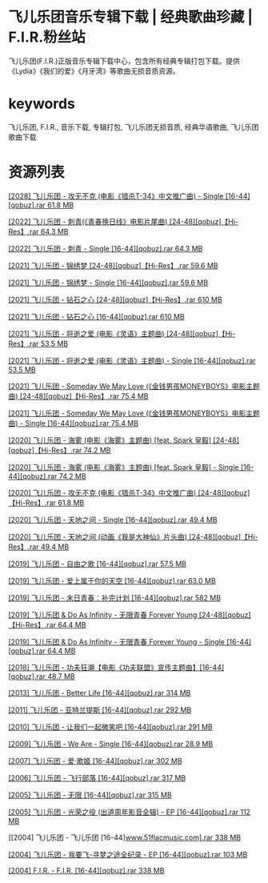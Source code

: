 # 飞儿乐团音乐专辑下载 | 经典歌曲珍藏 | F.I.R.粉丝站

 飞儿乐团(F.I.R.)正版音乐专辑下载中心，包含所有经典专辑打包下载。提供《Lydia》《我们的爱》《月牙湾》等歌曲无损音质资源。

# keywords

 飞儿乐团, F.I.R., 音乐下载, 专辑打包, 飞儿乐团无损音质, 经典华语歌曲, 飞儿乐团歌曲下载

# 资源列表

[[2028] 飞儿乐团 - 攻无不克 (电影《猎杀T-34》中文推广曲) - Single [16-44][qobuz].rar 61.8 MB](https://fir-resource.netlify.app/)

[[2022] 飞儿乐团 - 刺青(《青春换日线》电影片尾曲) [24-48][qobuz]【Hi-Res】.rar 64.3 MB](https://fir-resource.netlify.app/)

[[2022] 飞儿乐团 - 刺青 - Single [16-44][qobuz].rar 64.3 MB](https://fir-resource.netlify.app/)

[[2021] 飞儿乐团 - 锦绣梦 [24-48][qobuz]【Hi-Res】.rar 59.6 MB](https://fir-resource.netlify.app/)

[[2021] 飞儿乐团 - 锦绣梦 - Single [16-44][qobuz].rar 59.6 MB](https://fir-resource.netlify.app/)

[[2021] 飞儿乐团 - 钻石之心 [24-48][qobuz]【Hi-Res】.rar 610 MB](https://fir-resource.netlify.app/)

[[2021] 飞儿乐团 - 钻石之心 [16-44][qobuz].rar 610 MB](https://fir-resource.netlify.app/)

[[2021] 飞儿乐团 - 将逝之爱 (电影《灵语》主题曲) [24-48][qobuz]【Hi-Res】.rar 53.5 MB](https://fir-resource.netlify.app/)

[[2021] 飞儿乐团 - 将逝之爱 (电影《灵语》主题曲) - Single [16-44][qobuz].rar 53.5 MB](https://fir-resource.netlify.app/)

[[2021] 飞儿乐团 - Someday We May Love (《金钱男孩MONEYBOYS》电影主题曲) [24-48][qobuz]【Hi-Res】.rar 75.4 MB](https://fir-resource.netlify.app/)

[[2021] 飞儿乐团 - Someday We May Love (《金钱男孩MONEYBOYS》电影主题曲) - Single [16-44][qobuz].rar 75.4 MB](https://fir-resource.netlify.app/)

[[2020] 飞儿乐团 - 海雾 (电影《海雾》主题曲) [feat. Spark 皇毅] [24-48][qobuz]【Hi-Res】.rar 74.2 MB](https://fir-resource.netlify.app/)

[[2020] 飞儿乐团 - 海雾 (电影《海雾》主题曲) [feat. Spark 皇毅] - Single [16-44][qobuz].rar 74.2 MB](https://fir-resource.netlify.app/)

[[2020] 飞儿乐团 - 攻无不克 (电影《猎杀T-34》中文推广曲) [24-48][qobuz]【Hi-Res】.rar 61.8 MB](https://fir-resource.netlify.app/)

[[2020] 飞儿乐团 - 天地之间 - Single [16-44][qobuz].rar 49.4 MB](https://fir-resource.netlify.app/)

[[2020] 飞儿乐团 - 天地之间 (动画《我是大神仙》片头曲) [24-48][qobuz]【Hi-Res】.rar 49.4 MB](https://fir-resource.netlify.app/)

[[2019] 飞儿乐团 - 自由之歌 [16-44][qobuz].rar 57.5 MB](https://fir-resource.netlify.app/)

[[2019] 飞儿乐团 - 爱上属于你的天空 [16-44][qobuz].rar 63.0 MB](https://fir-resource.netlify.app/)

[[2019] 飞儿乐团 - 末日青春：补完计划 [16-44][qobuz].rar 582 MB](https://fir-resource.netlify.app/)

[[2019] 飞儿乐团 & Do As Infinity - 无限青春 Forever Young [24-48][qobuz]【Hi-Res】.rar 64.4 MB](https://fir-resource.netlify.app/)

[[2019] 飞儿乐团 & Do As Infinity - 无限青春 Forever Young - Single [16-44][qobuz].rar 64.4 MB](https://fir-resource.netlify.app/)

[[2018] 飞儿乐团 - 功夫狂潮【电影《功夫联盟》宣传主题曲】[16-44][qobuz].rar 48.7 MB](https://fir-resource.netlify.app/)

[[2013] 飞儿乐团 - Better Life [16-44][qobuz].rar 314 MB](https://fir-resource.netlify.app/)

[[2011] 飞儿乐团 - 亚特兰提斯 [16-44][qobuz].rar 292 MB](https://fir-resource.netlify.app/)

[[2010] 飞儿乐团 - 让我们一起微笑吧 [16-44][qobuz].rar 291 MB](https://fir-resource.netlify.app/)

[[2009] 飞儿乐团 - We Are - Single [16-44][qobuz].rar 28.9 MB](https://fir-resource.netlify.app/)

[[2007] 飞儿乐团 - 爱‧歌姬 [16-44][qobuz].rar 302 MB](https://fir-resource.netlify.app/)

[[2006] 飞儿乐团 - 飞行部落 [16-44][qobuz].rar 317 MB](https://fir-resource.netlify.app/)

[[2005] 飞儿乐团 - 无限 [16-44][qobuz].rar 315 MB](https://fir-resource.netlify.app/)

[[2005] 飞儿乐团 - 光荣之役 (出道周年影音全辑) - EP [16-44][qobuz].rar 112 MB](https://fir-resource.netlify.app/)

[[2004] 飞儿乐团 - 飞儿乐团 [16-44][www.51flacmusic.com].rar 338 MB](https://fir-resource.netlify.app/)

[[2004] 飞儿乐团 - 我要飞-寻梦之途全纪录 - EP [16-44][qobuz].rar 103 MB](https://fir-resource.netlify.app/)

[[2004] F.I.R. - F.I.R. [16-44][qobuz].rar 338 MB](https://fir-resource.netlify.app/)
